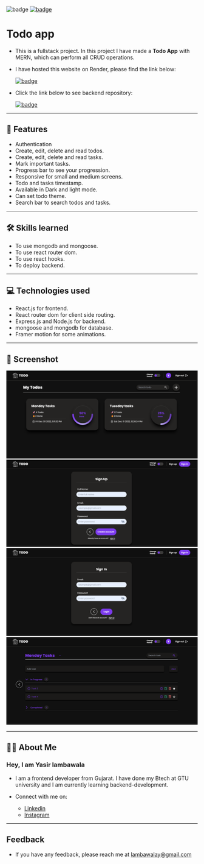 ![badge](https://img.shields.io/badge/MADE%20WITH-MERN-blue)
[![badge](https://img.shields.io/badge/SEE%20DEMO%20-VISIT-green)](https://todo-app-crud.onrender.com/)

# Todo app

- This is a fullstack project. In this project I have made a **Todo App** with MERN, which can perform all CRUD operations.

- I have hosted this website on Render, please find the link below:

  [![badge](https://img.shields.io/badge/LINK%20OF-PROJECT-darkviolet)](https://todo-app-crud.onrender.com/)

- Click the link below to see backend repository:

  [![badge](https://img.shields.io/badge/BACKEND-orange)](https://github.com/Yasir284/TODO-APP-CRUD-BACKEND)

---

## 🚀 Features

- Authentication
- Create, edit, delete and read todos.
- Create, edit, delete and read tasks.
- Mark important tasks.
- Progress bar to see your progression.
- Responsive for small and medium screens.
- Todo and tasks timestamp.
- Available in Dark and light mode.
- Can set todo theme.
- Search bar to search todos and tasks.

---

## 🛠 Skills learned

- To use mongodb and mongoose.
- To use react router dom.
- To use react hooks.
- To deploy backend.

---

## 💻 Technologies used

- React.js for frontend.
- React router dom for client side routing.
- Express.js and Node.js for backend.
- mongoose and mongodb for database.
- Framer motion for some animations.

---

## 🎥 Screenshot

![app screenshot](screenshots-todoapp/ss5.png)
![app screenshot](screenshots-todoapp/ss4.png)
![app screenshot](screenshots-todoapp/ss3.png)
![app screenshot](screenshots-todoapp/ss1.png)

---

## 👨‍💻 About Me

### Hey, I am Yasir lambawala

- I am a frontend developer from Gujarat. I have done my Btech at GTU university and I am currently learning backend-development.

- Connect with me on:
  - [Linkedin](https://www.linkedin.com/in/yasir-lambawala-2b216a1b9/)
  - [Instagram](https://www.instagram.com/web_dev_yasir/)

---

## Feedback

- If you have any feedback, please reach me at lambawalay@gmail.com

